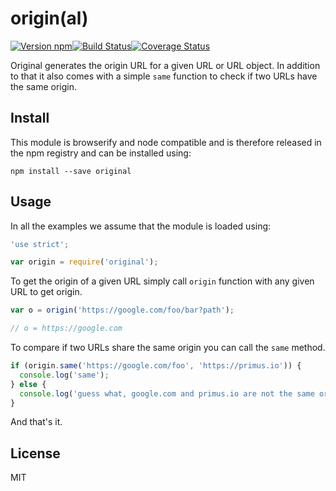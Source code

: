 # origin(al)

[![Version npm](https://img.shields.io/npm/v/original.svg?style=flat-square)](https://www.npmjs.com/package/original)[![Build Status](https://img.shields.io/github/workflow/status/unshiftio/original/CI/master?label=CI&style=flat-square)](https://github.com/unshiftio/original/actions?query=workflow%3ACI+branch%3Amaster)[![Coverage Status](https://img.shields.io/coveralls/unshiftio/original/master.svg?style=flat-square)](https://coveralls.io/r/unshiftio/original?branch=master)

Original generates the origin URL for a given URL or URL object. In addition to
that it also comes with a simple `same` function to check if two URLs have the
same origin.

## Install

This module is browserify and node compatible and is therefore released in the npm
registry and can be installed using:

```
npm install --save original
```

## Usage

In all the examples we assume that the module is loaded using:

```js
'use strict';

var origin = require('original');
```

To get the origin of a given URL simply call `origin` function with any given
URL to get origin.

```js
var o = origin('https://google.com/foo/bar?path');

// o = https://google.com
```

To compare if two URLs share the same origin you can call the `same` method.

```js
if (origin.same('https://google.com/foo', 'https://primus.io')) {
  console.log('same');
} else {
  console.log('guess what, google.com and primus.io are not the same origin');
}
```

And that's it.

## License

MIT
